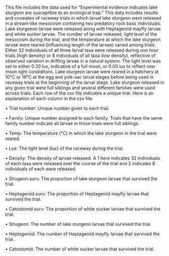 This file includes the data used for “Experimental evidence indicates lake sturgeon are susceptible to an ecological trap.” This data includes results and covaiates of raceway trials in which larval lake sturgeon were released in a stream-like mesocosm contianing two predatory rock bass individuals. Lake sturgeeon larvae were released along with Heptageniid mayfly larvae and white sucker larvae. The number of larvae released, light level of the mesocosm during the trial, and the temperature at which the lake sturgeon larvae were reared (influencing length of the larvae) varied among trials. Either 32 individuals of all three larval taxa were released during one hour trials (high density) or 8 individuals of all taxa (low density), reflective of observed variation in drifting larvae in a natural system. The light level was set to either 0.20 lux, indicative of a full moon, or 0.00 lux to reflect new moon light condiditons. Lake sturgeon larvae were reared in a hatchery at 10°C or 18°C at the egg and yolk-sac larval stages before being used in raceway trials at the beginning of the larval stage. Lake sturgeon released in any given trial were full siblings and several different families were used across trials. 
Each row of the csv file indicates a unique trial. 
Here is an explanation of each column in the csv file:

•	Trial number: Unique number given to each trial.

•	Family: Unique number assigned to each family. Trials that have the same family number indicate all larvae in those trials were full siblings. 

•	Temp: The temperature (°C) in which the lake sturgeon in the trial were reared.

•	Lux: The light level (lux) of the raceway during the trial. 

•	Density: The density of larvae released. A 1 here indicates 32 individuals of each taxa were released over the course of the trial and 2 indicates 8 individuals of each were released.

•	Strugeon.surv: The proportion of lake sturgeon larvae that survived the trial. 

•	Heptageniid.surv: The proportion of Heptageniid mayfly larvae that survived the trial.

•	Catostomid.surv: The proportion of white sucker larvae that survived the trial.

•	Strugeon: The number of lake sturgeon larvae that survived the trial. 

•	Heptageniid: The number of Heptageniid mayfly larvae that survived the trial.

•	Catostomid: The number of white sucker larvae that survived the trial.


